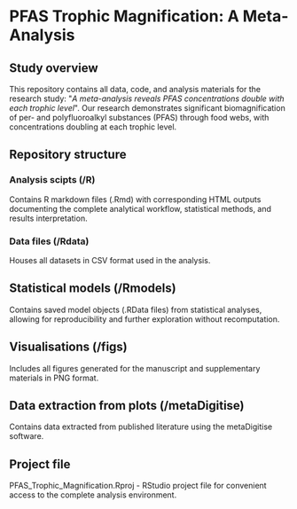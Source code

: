 # PFAS Trophic Magnification: A Meta-Analysis 
## Study overview
This repository contains all data, code, and analysis materials for the research study: "*A meta-analysis reveals PFAS concentrations double with each trophic level*".
Our research demonstrates significant biomagnification of per- and polyfluoroalkyl substances (PFAS) through food webs, with concentrations doubling at each trophic level.
## Repository structure
### Analysis scipts (/R)
Contains R markdown files (.Rmd) with corresponding HTML outputs documenting the complete analytical workflow, statistical methods, and results interpretation.
### Data files (/Rdata)
Houses all datasets in CSV format used in the analysis.
## Statistical models (/Rmodels)
Contains saved model objects (.RData files) from statistical analyses, allowing for reproducibility and further exploration without recomputation.
## Visualisations (/figs)
Includes all figures generated for the manuscript and supplementary materials in PNG format.
## Data extraction from plots (/metaDigitise)
Contains data extracted from published literature using the metaDigitise software.
## Project file
PFAS_Trophic_Magnification.Rproj - RStudio project file for convenient access to the complete analysis environment.
